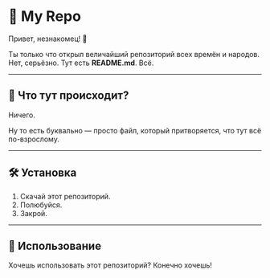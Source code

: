 # 🧠 My Repo

Привет, незнакомец! 👋

Ты только что открыл величайший репозиторий всех времён и народов.  
Нет, серьёзно. Тут есть **README.md**. Всё.

---

## 🤔 Что тут происходит?

Ничего.

Ну то есть буквально — просто файл, который притворяется, что тут всё по-взрослому.

---

## 🛠 Установка

1. Скачай этот репозиторий.
2. Полюбуйся.
3. Закрой.

---

## 🚀 Использование

Хочешь использовать этот репозиторий? Конечно хочешь!
